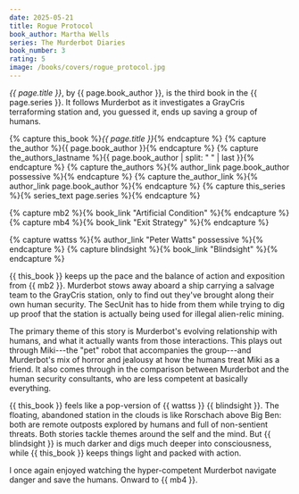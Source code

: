 ```yaml
---
date: 2025-05-21
title: Rogue Protocol
book_author: Martha Wells
series: The Murderbot Diaries
book_number: 3
rating: 5
image: /books/covers/rogue_protocol.jpg
---
```


<cite class="book-title">{{ page.title }}</cite>, by <span
class="author-name">{{ page.book_author }}</span>, is the third book in the
<span class="book-series">{{ page.series }}</span>. It follows Murderbot as it
investigates a GrayCris terraforming station and, you guessed it, ends up
saving a group of humans.

{% capture this_book %}<cite class="book-title">{{ page.title }}</cite>{% endcapture %}
{% capture the_author %}<span class="author-name">{{ page.book_author }}</span>{% endcapture %}
{% capture the_authors_lastname %}<span class="author-name">{{ page.book_author | split: " " | last }}</span>{% endcapture %}
{% capture the_authors %}{% author_link page.book_author possessive %}{% endcapture %}
{% capture the_author_link %}{% author_link page.book_author %}{% endcapture %}
{% capture this_series %}{% series_text page.series %}{% endcapture %}

{% capture mb2 %}{% book_link "Artificial Condition" %}{% endcapture %}
{% capture mb4 %}{% book_link "Exit Strategy" %}{% endcapture %}

{% capture wattss %}{% author_link "Peter Watts" possessive %}{% endcapture %}
{% capture blindsight %}{% book_link "Blindsight" %}{% endcapture %}

{{ this_book }} keeps up the pace and the balance of action and exposition
from {{ mb2 }}. Murderbot stows away aboard a ship carrying a salvage team to
the GrayCris station, only to find out they've brought along their own human
security. The SecUnit has to hide from them while trying to dig up proof that
the station is actually being used for illegal alien-relic mining.

The primary theme of this story is Murderbot's evolving relationship with
humans, and what it actually wants from those interactions. This plays out
through Miki---the "pet" robot that accompanies the group---and Murderbot's
mix of horror and jealousy at how the humans treat Miki as a friend. It also
comes through in the comparison between Murderbot and the human security
consultants, who are less competent at basically everything.

{{ this_book }} feels like a pop-version of {{ wattss }} {{ blindsight }}. The
floating, abandoned station in the clouds is like Rorschach above Big Ben:
both are remote outposts explored by humans and full of non-sentient threats.
Both stories tackle themes around the self and the mind. But {{ blindsight }}
is much darker and digs much deeper into consciousness, while {{ this_book }}
keeps things light and packed with action.

I once again enjoyed watching the hyper-competent Murderbot navigate danger
and save the humans. Onward to {{ mb4 }}.
